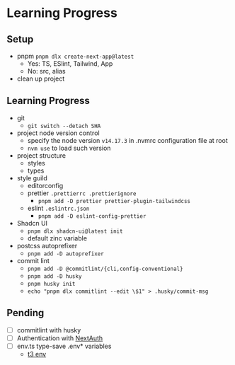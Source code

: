 # Learning Progress

## Setup

- pnpm `pnpm dlx create-next-app@latest`
  - Yes: TS, ESlint, Tailwind, App
  - No: src, alias
- clean up project

## Learning Progress

- git
  - `git switch --detach SHA`
- project node version control
  - specify the node version `v14.17.3` in .nvmrc configuration file at root
  - `nvm use` to load such version
- project structure
  - styles
  - types
- style guild
  - editorconfig
  - prettier `.prettierrc .prettierignore`
    - `pnpm add -D prettier prettier-plugin-tailwindcss`
  - eslint `.eslintrc.json`
    - `pnpm add -D eslint-config-prettier`
- Shadcn UI
  - `pnpm dlx shadcn-ui@latest init`
  - default zinc variable
- postcss autoprefixer
  - `pnpm add -D autoprefixer`
- commit lint
  - `pnpm add -D @commitlint/{cli,config-conventional}`
  - `pnpm add -D husky`
  - `pnpm husky init`
  - `echo "pnpm dlx commitlint --edit \$1" > .husky/commit-msg`

## Pending

- [ ] commitlint with husky
- [ ] Authentication with [NextAuth](https://next-auth.js.org/)
- [ ] env.ts type-save .env\* variables
  - [t3 env](https://env.t3.gg/docs/nextjs)
